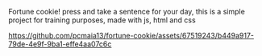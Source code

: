 Fortune cookie! press and take a sentence for your day, 
this is a simple project for training purposes, made with js, html and css

https://github.com/pcmaia13/fortune-cookie/assets/67519243/b449a917-79de-4e9f-9ba1-effe4aa07c6c

